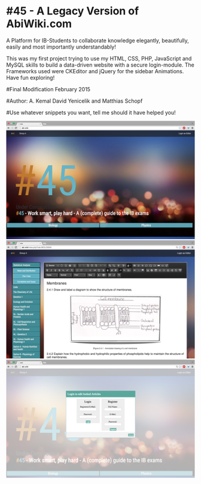 # \#45 - A Legacy Version of AbiWiki.com
A Platform for IB-Students to collaborate knowledge elegantly, beautifully, easily and most importantly understandably!

This was my first project trying to use my HTML, CSS, PHP, JavaScript and MySQL skills to build a 
data-driven website with a secure login-module. The Frameworks used were CKEditor and jQuery for the sidebar Animations.
Have fun exploring!

\#Final Modification February 2015

\#Author: A. Kemal David Yenicelik and Matthias Schopf

\#Use whatever snippets you want, tell me should it have helped you!


![Landing Page](https://github.com/DaveTheAl/abiwiki/blob/master/demopics/landing.png?raw=true)
![Editor Page](https://raw.githubusercontent.com/DaveTheAl/abiwiki/master/demopics/editor.png)
![Login Dialogue](https://github.com/DaveTheAl/abiwiki/blob/master/demopics/login.png?raw=true)
